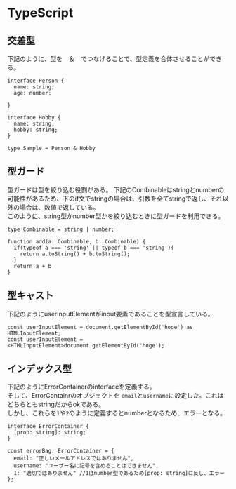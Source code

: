 # TypeScript

## 交差型

下記のように、型を　＆　でつなげることで、型定義を合体させることができる。  
```
interface Person {
  name: string;
  age: number;

}

interface Hobby {
  name: string;
  hobby: string;
}

type Sample = Person & Hobby

```

## 型ガード
型ガードは型を絞り込む役割がある。
下記のCombinableはstringとnumberの可能性があるため、下のif文でstringの場合は、引数を全てstringで返し、それ以外の場合は、数値で返している。  
このように、string型かnumber型かを絞り込むときに型ガードを利用できる。  
```
type Combinable = string | number;

function add(a: Combinable, b: Combinable) {
  if(typeof a === 'string' || typeof b === 'string'){
    return a.toString() + b.toString();
  }
  return a + b
}
```

## 型キャスト

下記のようにuserInputElementがinput要素であることを型宣言している。
```
const userInputElement = document.getElementById('hoge') as HTMLInputElement;
const userInputElement = <HTMLInputElement>document.getElementById('hoge');

```

## インデックス型

下記のようにErrorContainerのinterfaceを定義する。  
そして、ErrorContainrのオブジェクトを `email`と`username`に設定した。これはどちらともstringだからokである。  
しかし、これらを`1`や`2`のように定義するとnumberとなるため、エラーとなる。
```
interface ErrorContainer {
  [prop: string]: string;
}

const errorBag: ErrorContainer = {
  email: "正しいメールアドレスではありません",
  username: "ユーザー名に記号を含めることはできません",
  1: "適切ではありません" //1はnumber型であるため[prop: string]に反し、エラー
};
```

